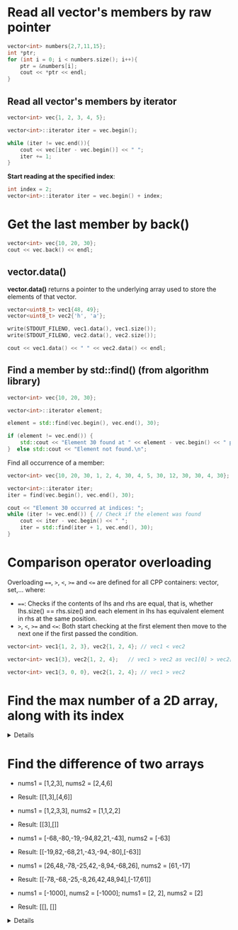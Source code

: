 # Read all vector's members by raw pointer

```cpp
vector<int> numbers{2,7,11,15};
int *ptr;
for (int i = 0; i < numbers.size(); i++){
    ptr = &numbers[i];
    cout << *ptr << endl;
}
```
## Read all vector's members by iterator
```cpp
vector<int> vec{1, 2, 3, 4, 5};

vector<int>::iterator iter = vec.begin();

while (iter != vec.end()){
    cout << vec[iter - vec.begin()] << " ";
    iter += 1;
}
```
**Start reading at the specified index**:
```cpp
int index = 2;
vector<int>::iterator iter = vec.begin() + index;
```
# Get the last member by back()
```cpp
vector<int> vec{10, 20, 30};   
cout << vec.back() << endl;
```
## vector.data()
**vector.data()** returns a pointer to the underlying array used to store the elements of that vector.
```cpp
vector<uint8_t> vec1{48, 49};
vector<uint8_t> vec2{'h', 'a'};

write(STDOUT_FILENO, vec1.data(), vec1.size());
write(STDOUT_FILENO, vec2.data(), vec2.size());

cout << vec1.data() << " " << vec2.data() << endl;
```
## Find a member by std::find() (from algorithm library)
```cpp
vector<int> vec{10, 20, 30};

vector<int>::iterator element;

element = std::find(vec.begin(), vec.end(), 30);

if (element != vec.end()) {
    std::cout << "Element 30 found at " << element - vec.begin() << " position \n";// Element 30 found at 2 position
}  else std::cout << "Element not found.\n";
```
Find all occurrence of a member:
```cpp
vector<int> vec{10, 20, 30, 1, 2, 4, 30, 4, 5, 30, 12, 30, 30, 4, 30};

vector<int>::iterator iter;
iter = find(vec.begin(), vec.end(), 30); 

cout << "Element 30 occurred at indices: "; 
while (iter != vec.end()) { // Check if the element was found 
    cout << iter - vec.begin() << " "; 
    iter = std::find(iter + 1, vec.end(), 30); 
} 
```
# Comparison operator overloading

Overloading ``==``, ``>``, ``<``, ``>=`` and ``<=`` are defined for all CPP containers: vector, set,... where:

* ``==``: Checks if the contents of lhs and rhs are equal, that is, whether lhs.size() == rhs.size() and each element in lhs has equivalent element in rhs at the same position.
* ``>``, ``<``, ``>=`` and ``<=``: Both start checking at the first element then move to the next one if the first passed the condition.

```cpp
vector<int> vec1{1, 2, 3}, vec2{1, 2, 4}; // vec1 < vec2
```
```cpp
vector<int> vec1{3}, vec2{1, 2, 4};   // vec1 > vec2 as vec1[0] > vec2[0]
```
```cpp
vector<int> vec1{3, 0, 0}, vec2{1, 2, 4}; // vec1 > vec2
```
# Find the max number of a 2D array, along with its index
<details>

```cpp
vector<int> max_vec;
vector<vector<int>> max_vec_index;

vector<int> findPeakGrid(vector<vector<int>>& mat) {
    // Find the max element inside each array mat[i] then put them into max_vec
    // Find the corresponding index of that max element then put them into max_vec_index
    for (int i = 0; i < mat.size(); i++){
        vector<int>::iterator max_iter = std::max_element(mat[i].begin(), mat[i].end());
        int max_index = std::distance(mat[i].begin(), max_iter);

        vector<int> vec_index = {i, max_index};

        max_vec.push_back(*max_iter);
        max_vec_index.push_back(vec_index);
    }

    // Find the max element of max_vec and return its index
    vector<int>::iterator max_iter = std::max_element(max_vec.begin(), max_vec.end());
    int max_index = std::distance(max_vec.begin(), max_iter);

    return max_vec_index[max_index];
}
```
</details>

# Find the difference of two arrays

* nums1 = [1,2,3], nums2 = [2,4,6]
* Result: [[1,3],[4,6]]

* nums1 = [1,2,3,3], nums2 = [1,1,2,2]
* Result: [[3],[]]

* nums1 = [-68,-80,-19,-94,82,21,-43], nums2 = [-63]
* Result: [[-19,82,-68,21,-43,-94,-80],[-63]]

* nums1 = [26,48,-78,-25,42,-8,94,-68,26], nums2 = [61,-17]
* Result: [[-78,-68,-25,-8,26,42,48,94],[-17,61]]

* nums1 = [-1000], nums2 = [-1000]; nums1 = [2, 2], nums2 = [2]
* Result: [[], []]

<details>

```cpp
vector<vector<int>> findDifference(vector<int>& nums1, vector<int>& nums2) {
    // Assign to nums1 to its clone to avoid wrong removing inside the for() loop
    vector<int> nums1_clone = nums1;

    int nums1_sz = nums1.size();
    int nums2_sz = nums2.size();

    std::vector<int>::iterator nums1_new_end, nums2_new_end;
    int nums1_new_sz = 0, nums2_new_sz = 0;

    bool first_find = false;

    for (int i = 0; i < nums1_clone.size(); i++){
        // Must assign nums1_clone[i] to a temp variable
        // Mustn't pass it directly to std::remove() as this will effect nums1_clone
        int number = nums1_clone[i];

        vector<int>::iterator nums2_iter = find(nums2.begin(), nums2.end(), number);
        if (nums2_iter != nums2.end()){
            if (!first_find) {
                nums1_new_end = nums1.end();
                nums2_new_end = nums2.end();
                first_find = true;
            }
            nums1_new_end = std::remove(nums1.begin(), nums1_new_end, number);
            nums2_new_end = std::remove(nums2.begin(), nums2_new_end, number);

            nums1_new_sz = std::distance(nums1.begin(), nums1_new_end);
            nums2_new_sz = std::distance(nums2.begin(), nums2_new_end);
        }                
    }

    vector<int> nums1_new, nums2_new;

    // Check !nums1_new_sz && !nums2_new_sz && !first_find for cases:
    // nums1 = [-1000]; nums2 = [-1000]
    // nums1 = [2, 2]; nums2 = [2] => Return {{}, {}}

    if (!nums1_new_sz && !nums2_new_sz && !first_find){
        nums1_new_sz = nums1.size();
        nums2_new_sz = nums2.size();
    }

    for (int i = 0; i < nums1_new_sz; i++){
        nums1_new.push_back(nums1[i]);
    }

    for (int i = 0; i < nums2_new_sz; i++){
        nums2_new.push_back(nums2[i]);
    }

    // Sort to use unique
    sort(nums1_new.begin(), nums1_new.end());
    sort(nums2_new.begin(), nums2_new.end());

    nums1_new_end = unique(nums1_new.begin(), nums1_new.end());
    int new_sz = std::distance(nums1_new.begin(), nums1_new_end);
    nums1_new.resize(new_sz);

    nums2_new_end = unique(nums2_new.begin(), nums2_new.end());
    new_sz = std::distance(nums2_new.begin(), nums2_new_end);
    nums2_new.resize(new_sz);

    return {nums1_new, nums2_new};
}
```
</details>